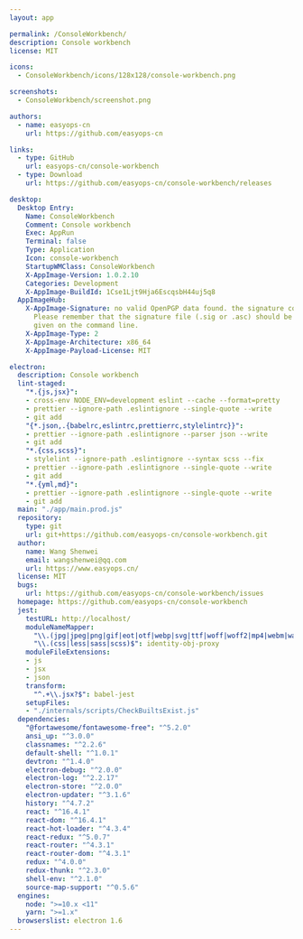 ```yaml
---
layout: app

permalink: /ConsoleWorkbench/
description: Console workbench
license: MIT

icons:
  - ConsoleWorkbench/icons/128x128/console-workbench.png

screenshots:
  - ConsoleWorkbench/screenshot.png

authors:
  - name: easyops-cn
    url: https://github.com/easyops-cn

links:
  - type: GitHub
    url: easyops-cn/console-workbench
  - type: Download
    url: https://github.com/easyops-cn/console-workbench/releases

desktop:
  Desktop Entry:
    Name: ConsoleWorkbench
    Comment: Console workbench
    Exec: AppRun
    Terminal: false
    Type: Application
    Icon: console-workbench
    StartupWMClass: ConsoleWorkbench
    X-AppImage-Version: 1.0.2.10
    Categories: Development
    X-AppImage-BuildId: 1Cse1Ljt9Hja6EscqsbH44uj5q8
  AppImageHub:
    X-AppImage-Signature: no valid OpenPGP data found. the signature could not be verified.
      Please remember that the signature file (.sig or .asc) should be the first file
      given on the command line.
    X-AppImage-Type: 2
    X-AppImage-Architecture: x86_64
    X-AppImage-Payload-License: MIT

electron:
  description: Console workbench
  lint-staged:
    "*.{js,jsx}":
    - cross-env NODE_ENV=development eslint --cache --format=pretty
    - prettier --ignore-path .eslintignore --single-quote --write
    - git add
    "{*.json,.{babelrc,eslintrc,prettierrc,stylelintrc}}":
    - prettier --ignore-path .eslintignore --parser json --write
    - git add
    "*.{css,scss}":
    - stylelint --ignore-path .eslintignore --syntax scss --fix
    - prettier --ignore-path .eslintignore --single-quote --write
    - git add
    "*.{yml,md}":
    - prettier --ignore-path .eslintignore --single-quote --write
    - git add
  main: "./app/main.prod.js"
  repository:
    type: git
    url: git+https://github.com/easyops-cn/console-workbench.git
  author:
    name: Wang Shenwei
    email: wangshenwei@qq.com
    url: https://www.easyops.cn/
  license: MIT
  bugs:
    url: https://github.com/easyops-cn/console-workbench/issues
  homepage: https://github.com/easyops-cn/console-workbench
  jest:
    testURL: http://localhost/
    moduleNameMapper:
      "\\.(jpg|jpeg|png|gif|eot|otf|webp|svg|ttf|woff|woff2|mp4|webm|wav|mp3|m4a|aac|oga)$": "<rootDir>/internals/mocks/fileMock.js"
      "\\.(css|less|sass|scss)$": identity-obj-proxy
    moduleFileExtensions:
    - js
    - jsx
    - json
    transform:
      "^.+\\.jsx?$": babel-jest
    setupFiles:
    - "./internals/scripts/CheckBuiltsExist.js"
  dependencies:
    "@fortawesome/fontawesome-free": "^5.2.0"
    ansi_up: "^3.0.0"
    classnames: "^2.2.6"
    default-shell: "^1.0.1"
    devtron: "^1.4.0"
    electron-debug: "^2.0.0"
    electron-log: "^2.2.17"
    electron-store: "^2.0.0"
    electron-updater: "^3.1.6"
    history: "^4.7.2"
    react: "^16.4.1"
    react-dom: "^16.4.1"
    react-hot-loader: "^4.3.4"
    react-redux: "^5.0.7"
    react-router: "^4.3.1"
    react-router-dom: "^4.3.1"
    redux: "^4.0.0"
    redux-thunk: "^2.3.0"
    shell-env: "^2.1.0"
    source-map-support: "^0.5.6"
  engines:
    node: ">=10.x <11"
    yarn: ">=1.x"
  browserslist: electron 1.6
---
```

